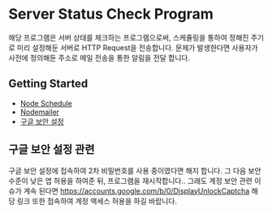 # Server Status Check Program

해당 프로그램은 서버 상태를 체크하는 프로그램으로써, 스케쥴링을 통하여 정해진 주기로 미리 설정해둔 서버로 HTTP Request을 전송합니다.
문제가 발생한다면 사용자가 사전에 정의해둔 주소로 메일 전송을 통한 알림을 전달 합니다.

## Getting Started

- [Node Schedule](https://github.com/node-schedule/node-schedule#readme)
- [Nodemailer](https://nodemailer.com/about/)
- [구글 보안 설정](https://myaccount.google.com/lesssecureapps)


## 구글 보안 설정 관련

구글 보안 설정에 접속하여 2차 비밀번호를 사용 중이였다면 해지 합니다. 그 다음 보안 수준이 낮은 앱 허용을 하여준 뒤, 프로그램을 재시작합니다..
그래도 계정 보안 관련 이슈가 계속 된다면 https://accounts.google.com/b/0/DisplayUnlockCaptcha 해당 링크 또한 접속하여 계정 액세스 허용을 하길 바랍니다. 